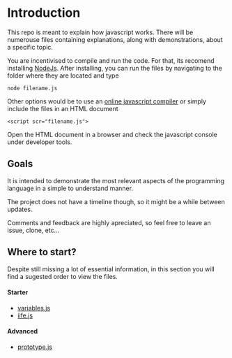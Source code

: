 # Introduction

This repo is meant to explain how javascript works. There will be numerouse files containing explanations, along with demonstrations, about a specific topic.

You are incentivised to compile and run the code. For that, its recomend installing [NodeJs](https://www.nodejs.org). After installing, you can run the files by navigating to the folder where they are located and type

    node filename.js

Other options would be to use an [online javascript compiler](https://repl.it/repls/LuckyCanineKestrel) or simply include the files in an HTML document

    <script scr="filename.js">

Open the HTML document in a browser and check the javascript console under developer tools.

## Goals

It is intended to demonstrate the most relevant aspects of the programming language in a simple to understand manner.

The project does not have a timeline though, so it might be a while between updates.

Comments and feedback are highly apreciated, so feel free to leave an issue, clone, etc...

## Where to start?

Despite still missing a lot of essential information, in this section you will find a sugested order to view the files.

#### Starter

* [variables.js](/variables.js)
* [iife.js](iife.js)

#### Advanced

* [prototype.js]()